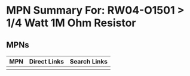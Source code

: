 



# MPN Summary For: RW04-O1501 > 1/4 Watt 1M Ohm Resistor

## MPNs
  

|MPN|Direct Links|Search Links|
| :--- | :--- | :--- |
||||
